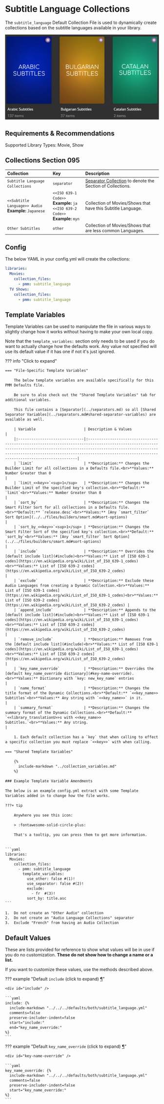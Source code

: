 # Subtitle Language Collections

The `subtitle_language` Default Collection File is used to dynamically create collections based on the subtitle languages available in your library.

![](../images/subtitle_language.png)

## Requirements & Recommendations

Supported Library Types: Movie, Show

## Collections Section 095

| Collection                                               | Key                                                                                       | Description                                                                    |
|:---------------------------------------------------------|:------------------------------------------------------------------------------------------|:-------------------------------------------------------------------------------|
| `Subtitle Language Collections`                          | `separator`                                                                               | [Separator Collection](../separators.md) to denote the Section of Collections. |
| `<<Subtitle Language>> Audio`<br>**Example:** `Japanese` | `<<ISO 639-1 Code>>`<br>**Example:** `ja` <br>`<<ISO 639-2 Code>>`<br>**Example:** `myn`  | Collection of Movies/Shows that have this Subtitle Language.                   |
| `Other Subtitles`                                        | `other`                                                                                   | Collection of Movies/Shows that are less common Languages.                     |

## Config

The below YAML in your config.yml will create the collections:

```yaml
libraries:
  Movies:
    collection_files:
      - pmm: subtitle_language
  TV Shows:
    collection_files:
      - pmm: subtitle_language
```

## Template Variables

Template Variables can be used to manipulate the file in various ways to slightly change how it works without having to make your own local copy.

Note that the `template_variables:` section only needs to be used if you do want to actually change how the defaults work. Any value not specified will use its default value if it has one if not it's just ignored.

??? info "Click to expand"

    === "File-Specific Template Variables"

        The below template variables are available specifically for this PMM Defaults file.

        Be sure to also check out the "Shared Template Variables" tab for additional variables.

        This file contains a [Separator](../separators.md) so all [Shared Separator Variables](../separators.md#shared-separator-variables) are available as well.

        | Variable                      | Description & Values                                                                                                                                                                                                                                                               |
        |:------------------------------|:-----------------------------------------------------------------------------------------------------------------------------------------------------------------------------------------------------------------------------------------------------------------------------------|
        | `limit`                       | **Description:** Changes the Builder Limit for all collections in a Defaults file.<br>**Values:** Number Greater than 0                                                                                                                                                            |
        | `limit_<<key>>`<sup>1</sup>   | **Description:** Changes the Builder Limit of the specified key's collection.<br>**Default:** `limit`<br>**Values:** Number Greater than 0                                                                                                                                         |
        | `sort_by`                     | **Description:** Changes the Smart Filter Sort for all collections in a Defaults file.<br>**Default:** `release.desc`<br>**Values:** [Any `smart_filter` Sort Option](../../files/builders/smart.md#sort-options)                                                                  |
        | `sort_by_<<key>>`<sup>1</sup> | **Description:** Changes the Smart Filter Sort of the specified key's collection.<br>**Default:** `sort_by`<br>**Values:** [Any `smart_filter` Sort Option](../../files/builders/smart.md#sort-options)                                                                            |
        | `include`                     | **Description:** Overrides the [default include list](#include)<br>**Values:** List of [ISO 639-1 codes](https://en.wikipedia.org/wiki/List_of_ISO_639-1_codes)<br>**Values:** List of [ISO 639-2 codes](https://en.wikipedia.org/wiki/List_of_ISO_639-2_codes)                    |
        | `exclude`                     | **Description:** Exclude these Audio Languages from creating a Dynamic Collection.<br>**Values:** List of [ISO 639-1 codes](https://en.wikipedia.org/wiki/List_of_ISO_639-1_codes)<br>**Values:** List of [ISO 639-2 codes](https://en.wikipedia.org/wiki/List_of_ISO_639-2_codes) |
        | `append_include`              | **Description:** Appends to the [default include list](#include)<br>**Values:** List of [ISO 639-1 codes](https://en.wikipedia.org/wiki/List_of_ISO_639-1_codes)<br>**Values:** List of [ISO 639-2 codes](https://en.wikipedia.org/wiki/List_of_ISO_639-2_codes)                   |
        | `remove_include`              | **Description:** Removes from the [default include list](#include)<br>**Values:** List of [ISO 639-1 codes](https://en.wikipedia.org/wiki/List_of_ISO_639-1_codes)<br>**Values:** List of [ISO 639-2 codes](https://en.wikipedia.org/wiki/List_of_ISO_639-2_codes)                 |
        | `key_name_override`           | **Description:** Overrides the [default key_name_override dictionary](#key-name-override).<br>**Values:** Dictionary with `key: new_key_name` entries                                                                                                                              |
        | `name_format`                 | **Description:** Changes the title format of the Dynamic Collections.<br>**Default:** `<<key_name>> Subtitles`<br>**Values:** Any string with `<<key_name>>` in it.                                                                                                                |
        | `summary_format`              | **Description:** Changes the summary format of the Dynamic Collections.<br>**Default:** `<<library_translationU>>s with <<key_name>> Subtitles.`<br>**Values:** Any string.                                                                                                        |

        1. Each default collection has a `key` that when calling to effect a specific collection you must replace `<<key>>` with when calling.

    === "Shared Template Variables"

        {%
          include-markdown "../collection_variables.md"
        %}

    ### Example Template Variable Amendments

    The below is an example config.yml extract with some Template Variables added in to change how the file works.

    ???+ tip

        Anywhere you see this icon:
      
        > :fontawesome-solid-circle-plus:
      
        That's a tooltip, you can press them to get more information.


    ```yaml
    libraries:
      Movies:
        collection_files:
          - pmm: subtitle_language
            template_variables:
              use_other: false #(1)!
              use_separator: false #(2)!
              exclude:
                - fr  #(3)!
              sort_by: title.asc
    ```

    1.  Do not create an "Other Audio" collection
    2.  Do not create an "Audio Language Collections" separator
    3.  Exclude "French" from having an Audio Collection

## Default Values

These are lists provided for reference to show what values will be in use if you do no customization.  **These do not show how to change a name or a list.**

If you want to customize these values, use the methods described above.

??? example "Default `include` (click to expand) <a class="headerlink" href="#include" title="Permanent link">¶</a>"

    <div id="include" />

    ```yaml
    include: {%    
      include-markdown "../../../defaults/both/subtitle_language.yml" 
      comments=false
      preserve-includer-indent=false
      start="include:"
      end="key_name_override:"
    %}
    ```

??? example "Default `key_name_override` (click to expand) <a class="headerlink" href="#key-name-override" title="Permanent link">¶</a>"

    <div id="key-name-override" />

    ```yaml
    key_name_override: {%    
      include-markdown "../../../defaults/both/subtitle_language.yml" 
      comments=false
      preserve-includer-indent=false
      start="key_name_override:"
    %}
    ```